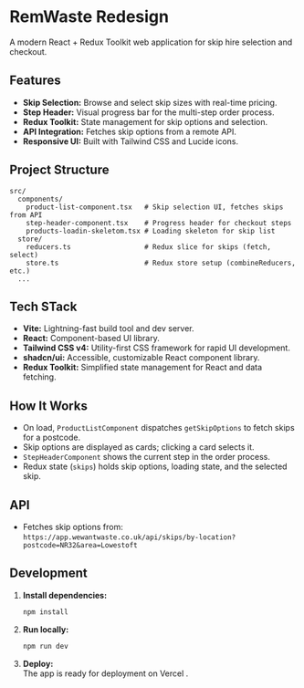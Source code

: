 # RemWaste Redesign

A modern React + Redux Toolkit web application for skip hire selection and checkout.

## Features

- **Skip Selection:** Browse and select skip sizes with real-time pricing.
- **Step Header:** Visual progress bar for the multi-step order process.
- **Redux Toolkit:** State management for skip options and selection.
- **API Integration:** Fetches skip options from a remote API.
- **Responsive UI:** Built with Tailwind CSS and Lucide icons.

## Project Structure

```
src/
  components/
    product-list-component.tsx   # Skip selection UI, fetches skips from API
    step-header-component.tsx    # Progress header for checkout steps
    products-loadin-skeletom.tsx # Loading skeleton for skip list
  store/
    reducers.ts                  # Redux slice for skips (fetch, select)
    store.ts                     # Redux store setup (combineReducers, etc.)
  ...
```

## Tech STack

- **Vite:** Lightning-fast build tool and dev server.
- **React:** Component-based UI library.
- **Tailwind CSS v4:** Utility-first CSS framework for rapid UI development.
- **shadcn/ui:** Accessible, customizable React component library.
- **Redux Toolkit:** Simplified state management for React and data fetching.

## How It Works

- On load, `ProductListComponent` dispatches `getSkipOptions` to fetch skips for a postcode.
- Skip options are displayed as cards; clicking a card selects it.
- `StepHeaderComponent` shows the current step in the order process.
- Redux state (`skips`) holds skip options, loading state, and the selected skip.

## API

- Fetches skip options from:  
  `https://app.wewantwaste.co.uk/api/skips/by-location?postcode=NR32&area=Lowestoft`

## Development

1. **Install dependencies:**
   ```sh
   npm install
   ```
2. **Run locally:**
   ```sh
   npm run dev
   ```
3. **Deploy:**  
   The app is ready for deployment on Vercel [](https://remwaste-redesign.vercel.app/).
